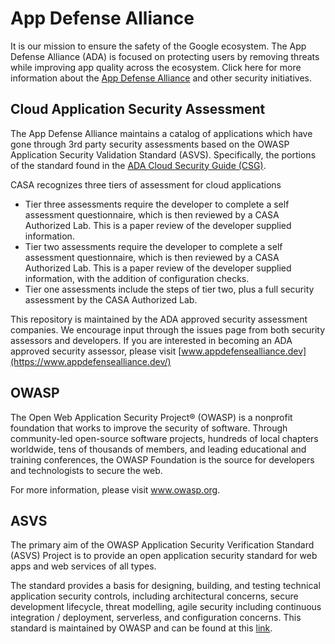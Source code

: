 # App Defense Alliance
It is our mission to ensure the safety of the Google ecosystem.  The App Defense Alliance (ADA) is focused on protecting users by removing threats while improving app quality across the ecosystem. Click here for more information about the [App Defense Alliance](https://www.appdefensealliance.dev/) and other security initiatives.


## Cloud Application Security Assessment
The App Defense Alliance maintains a catalog of applications which have gone through 3rd party security assessments based on the OWASP Application Security Validation Standard (ASVS). Specifically, the portions of the standard found in the [ADA Cloud Security Guide (CSG)](./CloudApplicationSecurityGuide.md).

CASA recognizes three tiers of assessment for cloud applications

* Tier three assessments require the developer to complete a self assessment questionnaire, which is then reviewed by a CASA Authorized Lab. This is a paper review of the developer supplied information.
* Tier two assessments require the developer to complete a self assessment questionnaire, which is then reviewed by a CASA Authorized Lab. This is a paper review of the developer supplied information, with the addition of configuration checks.
* Tier one assessments include the steps of tier two, plus a full security assessment by the CASA Authorized Lab.


This repository is maintained by the ADA approved security assessment companies. We encourage input through the issues page from both security assessors and developers. If you are interested in becoming an ADA approved security assessor, please visit [www.appdefensealliance.dev](https://www.appdefensealliance.dev/)

## OWASP
The Open Web Application Security Project® (OWASP) is a nonprofit foundation that works to improve the security of software. Through community-led open-source software projects, hundreds of local chapters worldwide, tens of thousands of members, and leading educational and training conferences, the OWASP Foundation is the source for developers and technologists to secure the web.

For more information, please visit www.owasp.org.

## ASVS
The primary aim of the OWASP Application Security Verification Standard (ASVS) Project is to provide an open application security standard for web apps and web services of all types.

The standard provides a basis for designing, building, and testing technical application security controls, including architectural concerns, secure development lifecycle, threat modelling, agile security including continuous integration / deployment, serverless, and configuration concerns. This standard is maintained by OWASP and can be found at this [link](https://github.com/OWASP/ASVS).

